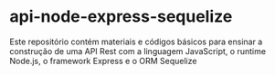# api-node-express-sequelize
Este repositório contém materiais e códigos básicos para ensinar a construção de uma API Rest com a linguagem JavaScript, o runtime Node.js, o framework Express e o ORM Sequelize
